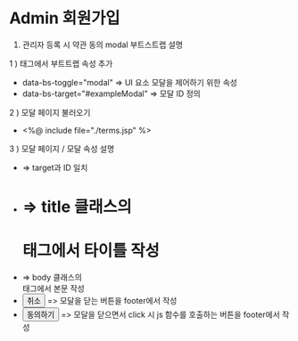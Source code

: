 # Admin 회원가입

1. 관리자 등록 시 약관 동의 modal 부트스트랩 설명

1 ) <a> 태그에서 부트트랩 속성 추가
-  data-bs-toggle="modal" => UI 요소 모달을 제어하기 위한 속성
- data-bs-target="#exampleModal" => 모달 ID 정의

 2 ) 모달 페이지 불러오기 
 - <%@ include file="./terms.jsp" %>

3 ) 모달 페이지 / 모달 속성 설명
- <div class="modal fade" id="exampleModal" ...> => target과 ID 일치
- <h1 class="modal-title fs-5" id="exampleModalLabel">
   => title 클래스의 <h1> 태그에서 타이틀 작성
- <div class="modal-body">
   => body 클래스의 <div> 태그에서 본문 작성
- <button type="button" class="btn btn-secondary" data-bs-dismiss="modal">취소</button>
   => 모달을 닫는 버튼을 footer에서 작성
-  <button type="button" class="btn btn-primary" data-bs-dismiss="modal" onclick="terms_chk(1)">동의하기</button>
   => 모달을 닫으면서 click 시 js 함수를 호출하는 버튼을 footer에서 작성